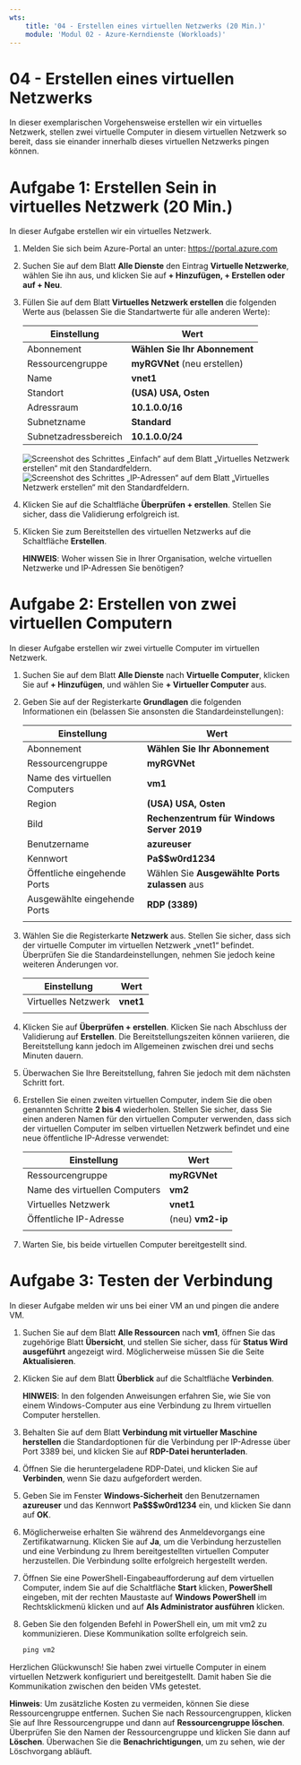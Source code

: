 ```yaml
---
wts:
    title: '04 - Erstellen eines virtuellen Netzwerks (20 Min.)'
    module: 'Modul 02 - Azure-Kerndienste (Workloads)'
---
```

# 04 - Erstellen eines virtuellen Netzwerks

In dieser exemplarischen Vorgehensweise erstellen wir ein virtuelles Netzwerk, stellen zwei virtuelle Computer in diesem virtuellen Netzwerk so bereit, dass sie einander innerhalb dieses virtuellen Netzwerks pingen können.

# Aufgabe 1: Erstellen Sein in virtuelles Netzwerk (20 Min.)

In dieser Aufgabe erstellen wir ein virtuelles Netzwerk. 

1. Melden Sie sich beim Azure-Portal an unter: <a href="https://portal.azure.com" target="_blank"><span style="color: #0066cc;" color="#0066cc">https://portal.azure.com</span></a>

2. Suchen Sie auf dem Blatt **Alle Dienste** den Eintrag **Virtuelle Netzwerke**, wählen Sie ihn aus, und klicken Sie auf **+ Hinzufügen, + Erstellen oder auf + Neu**. 

3. Füllen Sie auf dem Blatt **Virtuelles Netzwerk erstellen** die folgenden Werte aus (belassen Sie die Standartwerte für alle anderen Werte):

    | Einstellung | Wert | 
    | --- | --- |
    | Abonnement | **Wählen Sie Ihr Abonnement** |
    | Ressourcengruppe | **myRGVNet** (neu erstellen) |
    | Name | **vnet1** |
    | Standort | **(USA) USA, Osten** |
    | Adressraum |**10.1.0.0/16** |
    | Subnetzname | **Standard** |
    | Subnetzadressbereich | **10.1.0.0/24** |

    ![Screenshot des Schrittes „Einfach“ auf dem Blatt „Virtuelles Netzwerk erstellen“ mit den Standardfeldern.](../images/0301a.png)
    ![Screenshot des Schrittes „IP-Adressen“ auf dem Blatt „Virtuelles Netzwerk erstellen“ mit den Standardfeldern.](../images/0301b.png)

5. Klicken Sie auf die Schaltfläche **Überprüfen + erstellen**. Stellen Sie sicher, dass die Validierung erfolgreich ist.

6. Klicken Sie zum Bereitstellen des virtuellen Netzwerks auf die Schaltfläche **Erstellen**. 

    **HINWEIS**: Woher wissen Sie in Ihrer Organisation, welche virtuellen Netzwerke und IP-Adressen Sie benötigen?

# Aufgabe 2: Erstellen von zwei virtuellen Computern

In dieser Aufgabe erstellen wir zwei virtuelle Computer im virtuellen Netzwerk. 

1. Suchen Sie auf dem Blatt **Alle Dienste** nach **Virtuelle Computer**, klicken Sie auf **+ Hinzufügen**, und wählen Sie **+ Virtueller Computer** aus. 

2. Geben Sie auf der Registerkarte **Grundlagen** die folgenden Informationen ein (belassen Sie ansonsten die Standardeinstellungen):

   | Einstellung | Wert | 
   | --- | --- |
   | Abonnement | **Wählen Sie Ihr Abonnement**  |
   | Ressourcengruppe |  **myRGVNet** |
   | Name des virtuellen Computers | **vm1**|
   | Region | **(USA) USA, Osten** |
   | Bild | **Rechenzentrum für Windows Server 2019** |
   | Benutzername| **azureuser** |
   | Kennwort| **Pa$$w0rd1234** |
   | Öffentliche eingehende Ports| Wählen Sie **Ausgewählte Ports zulassen** aus  |
   | Ausgewählte eingehende Ports| **RDP (3389)** |
   |||

3. Wählen Sie die Registerkarte **Netzwerk** aus. Stellen Sie sicher, dass sich der virtuelle Computer im virtuellen Netzwerk „vnet1“ befindet. Überprüfen Sie die Standardeinstellungen, nehmen Sie jedoch keine weiteren Änderungen vor. 

   | Einstellung | Wert | 
   | --- | --- |
   | Virtuelles Netzwerk | **vnet1** |
   |||

4. Klicken Sie auf **Überprüfen + erstellen**. Klicken Sie nach Abschluss der Validierung auf **Erstellen**. Die Bereitstellungszeiten können variieren, die Bereitstellung kann jedoch im Allgemeinen zwischen drei und sechs Minuten dauern.

5. Überwachen Sie Ihre Bereitstellung, fahren Sie jedoch mit dem nächsten Schritt fort. 

6. Erstellen Sie einen zweiten virtuellen Computer, indem Sie die oben genannten Schritte **2 bis 4** wiederholen. Stellen Sie sicher, dass Sie einen anderen Namen für den virtuellen Computer verwenden, dass sich der virtuellen Computer im selben virtuellen Netzwerk befindet und eine neue öffentliche IP-Adresse verwendet:

    | Einstellung | Wert |
    | --- | --- |
    | Ressourcengruppe | **myRGVNet** |
    | Name des virtuellen Computers |  **vm2** |
    | Virtuelles Netzwerk | **vnet1** |
    | Öffentliche IP-Adresse | (neu) **vm2-ip** |
    |||

7. Warten Sie, bis beide virtuellen Computer bereitgestellt sind. 

# Aufgabe 3: Testen der Verbindung 

In dieser Aufgabe melden wir uns bei einer VM an und pingen die andere VM. 

1. Suchen Sie auf dem Blatt **Alle Ressourcen** nach **vm1**, öffnen Sie das zugehörige Blatt **Übersicht**, und stellen Sie sicher, dass für **Status Wird ausgeführt** angezeigt wird. Möglicherweise müssen Sie die Seite **Aktualisieren**.

2. Klicken Sie auf dem Blatt **Überblick** auf die Schaltfläche **Verbinden**.

    **HINWEIS**: In den folgenden Anweisungen erfahren Sie, wie Sie von einem Windows-Computer aus eine Verbindung zu Ihrem virtuellen Computer herstellen. 

3. Behalten Sie auf dem Blatt **Verbindung mit virtueller Maschine herstellen** die Standardoptionen für die Verbindung per IP-Adresse über Port 3389 bei, und klicken Sie auf **RDP-Datei herunterladen**.

4. Öffnen Sie die heruntergeladene RDP-Datei, und klicken Sie auf **Verbinden**, wenn Sie dazu aufgefordert werden. 

5. Geben Sie im Fenster **Windows-Sicherheit** den Benutzernamen **azureuser** und das Kennwort **Pa$$$w0rd1234** ein, und klicken Sie dann auf **OK**.

6. Möglicherweise erhalten Sie während des Anmeldevorgangs eine Zertifikatwarnung. Klicken Sie auf **Ja**, um die Verbindung herzustellen und eine Verbindung zu Ihrem bereitgestellten virtuellen Computer herzustellen. Die Verbindung sollte erfolgreich hergestellt werden.

7. Öffnen Sie eine PowerShell-Eingabeaufforderung auf dem virtuellen Computer, indem Sie auf die Schaltfläche **Start** klicken, **PowerShell** eingeben, mit der rechten Maustaste auf **Windows PowerShell** im Rechtsklickmenü klicken und auf **Als Administrator ausführen** klicken.

8. Geben Sie den folgenden Befehl in PowerShell ein, um mit vm2 zu kommunizieren. Diese Kommunikation sollte erfolgreich sein.

   ```PowerShell
   ping vm2
   ```

Herzlichen Glückwunsch! Sie haben zwei virtuelle Computer in einem virtuellen Netzwerk konfiguriert und bereitgestellt. Damit haben Sie die Kommunikation zwischen den beiden VMs getestet. 

**Hinweis**: Um zusätzliche Kosten zu vermeiden, können Sie diese Ressourcengruppe entfernen. Suchen Sie nach Ressourcengruppen, klicken Sie auf Ihre Ressourcengruppe und dann auf **Ressourcengruppe löschen**. Überprüfen Sie den Namen der Ressourcengruppe und klicken Sie dann auf **Löschen**. Überwachen Sie die **Benachrichtigungen**, um zu sehen, wie der Löschvorgang abläuft.
